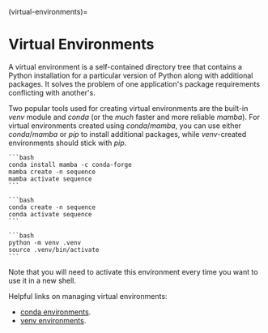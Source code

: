 (virtual-environments)=

# Virtual Environments

A virtual environment is a self-contained directory tree that contains a Python
installation for a particular version of Python along with additional packages.
It solves the problem of one application's package requirements conflicting with
another's.

Two popular tools used for creating virtual environments are the built-in *venv*
module and *conda* (or the *much* faster and more reliable *mamba*). For virtual
environments created using *conda*/*mamba*, you can use either *conda*/*mamba* or
*pip* to install additional packages, while *venv*-created environments should
stick with *pip*.

````{tab} mamba
```bash
conda install mamba -c conda-forge
mamba create -n sequence
mamba activate sequence
```
````

````{tab} conda
```bash
conda create -n sequence
conda activate sequence
```
````

````{tab} venv
```bash
python -m venv .venv
source .venv/bin/activate
```
````

Note that you will need to activate this environment every time you want to use it
in a new shell.

Helpful links on managing virtual environments:

- [conda environments](https://conda.io/projects/conda/en/latest/user-guide/tasks/manage-environments.html#creating-an-environment-with-commands).
- [venv environments](https://docs.python.org/3/tutorial/venv.html).
